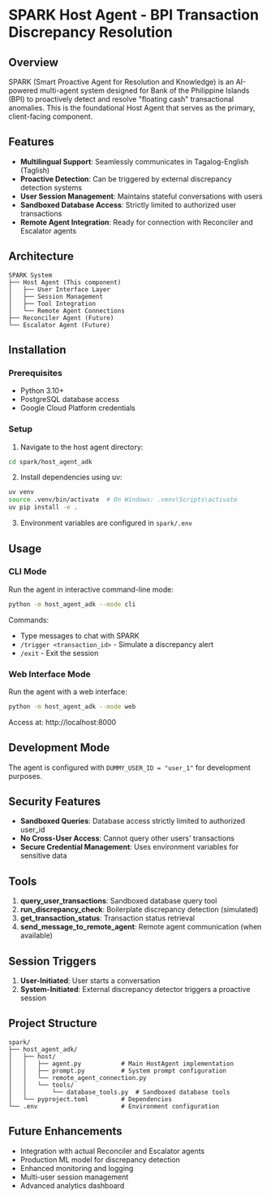 # SPARK Host Agent - BPI Transaction Discrepancy Resolution

## Overview
SPARK (Smart Proactive Agent for Resolution and Knowledge) is an AI-powered multi-agent system designed for Bank of the Philippine Islands (BPI) to proactively detect and resolve "floating cash" transactional anomalies. This is the foundational Host Agent that serves as the primary, client-facing component.

## Features
- **Multilingual Support**: Seamlessly communicates in Tagalog-English (Taglish)
- **Proactive Detection**: Can be triggered by external discrepancy detection systems
- **User Session Management**: Maintains stateful conversations with users
- **Sandboxed Database Access**: Strictly limited to authorized user transactions
- **Remote Agent Integration**: Ready for connection with Reconciler and Escalator agents

## Architecture
```
SPARK System
├── Host Agent (This component)
│   ├── User Interface Layer
│   ├── Session Management
│   ├── Tool Integration
│   └── Remote Agent Connections
├── Reconciler Agent (Future)
└── Escalator Agent (Future)
```

## Installation

### Prerequisites
- Python 3.10+
- PostgreSQL database access
- Google Cloud Platform credentials

### Setup
1. Navigate to the host agent directory:
```bash
cd spark/host_agent_adk
```

2. Install dependencies using uv:
```bash
uv venv
source .venv/bin/activate  # On Windows: .venv\Scripts\activate
uv pip install -e .
```

3. Environment variables are configured in `spark/.env`

## Usage

### CLI Mode
Run the agent in interactive command-line mode:
```bash
python -m host_agent_adk --mode cli
```

Commands:
- Type messages to chat with SPARK
- `/trigger <transaction_id>` - Simulate a discrepancy alert
- `/exit` - Exit the session

### Web Interface Mode
Run the agent with a web interface:
```bash
python -m host_agent_adk --mode web
```
Access at: http://localhost:8000

## Development Mode
The agent is configured with `DUMMY_USER_ID = "user_1"` for development purposes.

## Security Features
- **Sandboxed Queries**: Database access strictly limited to authorized user_id
- **No Cross-User Access**: Cannot query other users' transactions
- **Secure Credential Management**: Uses environment variables for sensitive data

## Tools
1. **query_user_transactions**: Sandboxed database query tool
2. **run_discrepancy_check**: Boilerplate discrepancy detection (simulated)
3. **get_transaction_status**: Transaction status retrieval
4. **send_message_to_remote_agent**: Remote agent communication (when available)

## Session Triggers
1. **User-Initiated**: User starts a conversation
2. **System-Initiated**: External discrepancy detector triggers a proactive session

## Project Structure
```
spark/
├── host_agent_adk/
│   ├── host/
│   │   ├── agent.py           # Main HostAgent implementation
│   │   ├── prompt.py          # System prompt configuration
│   │   └── remote_agent_connection.py
│   │   └── tools/
│   │       └── database_tools.py  # Sandboxed database tools
│   └── pyproject.toml         # Dependencies
└── .env                       # Environment configuration
```

## Future Enhancements
- Integration with actual Reconciler and Escalator agents
- Production ML model for discrepancy detection
- Enhanced monitoring and logging
- Multi-user session management
- Advanced analytics dashboard